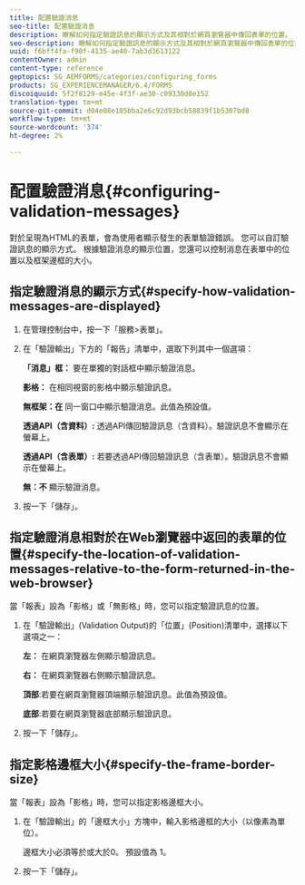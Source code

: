 ```yaml
---
title: 配置驗證消息
seo-title: 配置驗證消息
description: 瞭解如何指定驗證訊息的顯示方式及其相對於網頁瀏覽器中傳回表單的位置。
seo-description: 瞭解如何指定驗證訊息的顯示方式及其相對於網頁瀏覽器中傳回表單的位置。
uuid: f6bff4fa-f90f-4135-ae40-7ab3d3613122
contentOwner: admin
content-type: reference
geptopics: SG_AEMFORMS/categories/configuring_forms
products: SG_EXPERIENCEMANAGER/6.4/FORMS
discoiquuid: 5f2f8129-e45e-4f3f-ae30-c09330d0e152
translation-type: tm+mt
source-git-commit: d04e08e105bba2e6c92d93bcb58839f1b5307bd8
workflow-type: tm+mt
source-wordcount: '374'
ht-degree: 2%

---
```



# 配置驗證消息{#configuring-validation-messages}

對於呈現為HTML的表單，會為使用者顯示發生的表單驗證錯誤。 您可以自訂驗證訊息的顯示方式。 根據驗證消息的顯示位置，您還可以控制消息在表單中的位置以及框架邊框的大小。

## 指定驗證消息的顯示方式{#specify-how-validation-messages-are-displayed}

1. 在管理控制台中，按一下「服務>表單」。
1. 在「驗證輸出」下方的「報告」清單中，選取下列其中一個選項：

   **「消息」框：** 要在單獨的對話框中顯示驗證消息。

   **影格：** 在相同視窗的影格中顯示驗證訊息。

   **無框架：在** 同一窗口中顯示驗證消息。此值為預設值。

   **透過API（含資料）:** 透過API傳回驗證訊息（含資料）。驗證訊息不會顯示在螢幕上。

   **透過API（含表單）:** 若要透過API傳回驗證訊息（含表單）。驗證訊息不會顯示在螢幕上。

   **無：不** 顯示驗證消息。

1. 按一下「儲存」。

## 指定驗證消息相對於在Web瀏覽器中返回的表單的位置{#specify-the-location-of-validation-messages-relative-to-the-form-returned-in-the-web-browser}

當「報表」設為「影格」或「無影格」時，您可以指定驗證訊息的位置。

1. 在「驗證輸出」(Validation Output)的「位置」(Position)清單中，選擇以下選項之一：

   **左：** 在網頁瀏覽器左側顯示驗證訊息。

   **右：** 在網頁瀏覽器右側顯示驗證訊息。

   **頂部**:若要在網頁瀏覽器頂端顯示驗證訊息。此值為預設值。

   **底部**:若要在網頁瀏覽器底部顯示驗證訊息。

1. 按一下「儲存」。

## 指定影格邊框大小{#specify-the-frame-border-size}

當「報表」設為「影格」時，您可以指定影格邊框大小。

1. 在「驗證輸出」的「邊框大小」方塊中，輸入影格邊框的大小（以像素為單位）。

   邊框大小必須等於或大於0。 預設值為 1。

1. 按一下「儲存」。

